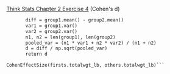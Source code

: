 [Think Stats Chapter 2 Exercise 4](http://greenteapress.com/thinkstats2/html/thinkstats2003.html#toc24) (Cohen's d)


```def CohenEffectSize(group1, group2):
       diff = group1.mean() - group2.mean()
       var1 = group1.var()
       var2 = group2.var()
       n1, n2 = len(group1), len(group2)
       pooled_var = (n1 * var1 + n2 * var2) / (n1 + n2)
       d = diff / np.sqrt(pooled_var)
       return d

CohenEffectSize(firsts.totalwgt_lb, others.totalwgt_lb)```

